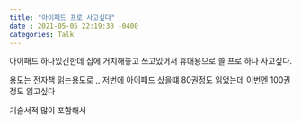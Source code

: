 ```yaml
---
title: "아이패드 프로 사고싶다"
date : 2021-05-05 22:19:30 -0400
categories: Talk
---
```




아이패드 하나있긴한데 집에 거치해놓고 쓰고있어서 휴대용으로 쓸 프로 하나 사고싶다.

용도는 전자책 읽는용도로 ,, 저번에 아이패드 샀을떄 80권정도 읽었는데 이번엔 100권정도 읽고싶다

기술서적 많이 포함해서 

